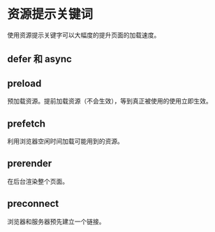 # 资源提示关键词

使用资源提示关键字可以大幅度的提升页面的加载速度。

## defer 和 async

## preload

预加载资源。提前加载资源（不会生效），等到真正被使用的使用立即生效。

## prefetch

利用浏览器空闲时间加载可能用到的资源。

## prerender

在后台渲染整个页面。

## preconnect

浏览器和服务器预先建立一个链接。